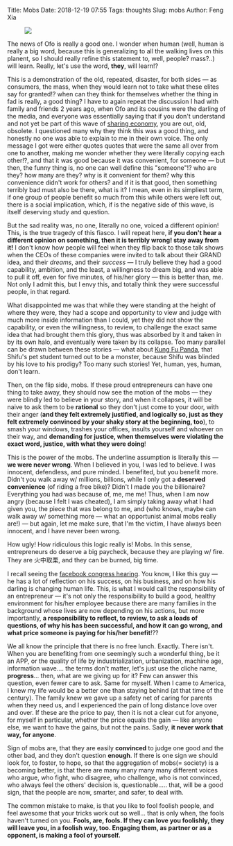 Title: Mobs
Date: 2018-12-19 07:55
Tags: thoughts
Slug: mobs
Author: Feng Xia

<figure class="col s12">
  <img src="{{SITEURL}}/images/seoul2.jpg"/>
</figure>

The news of Ofo is really a good one. I wonder when human (well, human
is really a big word, because this is generalizing to all the walking
lives on this planent, so I should really refine this statement to,
well, people? mass?..) will learn. Really, let's use the word,
**they**, will learn!?

This is a demonstration of the old, repeated, disaster, for both
sides &mdash; as consumers, the mass, when they would learn not to
take what these elites say for granted!? when can they think for
themselves whether the thing in fad is really, a good thing? I have to
again repeat the discussion I had with family and friends 2 years
ago, when Ofo and its cousins were the darling of the media, and
everyone was essentially saying that if you don't understand and not
yet be part of this wave of [sharing economy][1], you are out, old,
obsolete. I questioned many why they think this was a good thing, and
honestly no one was able to explain to me in their own voice. The only
message I got were either quotes quotes that were the same all over
from one to another, making me wonder whether they were literally
copying each other!?, and that it was good because it was convenient,
for someone &mdash; but then, the funny thing is, no one can well
define this "someone"!? who are they? how many are they? why is it
convenient for them? why this convenience didn't work for others? and
if it is that good, then something terribly bad must also be there,
what is it? I mean, even in its simpliest term, if one group of people
benefit so much from this while others were left out, there is a
social implication, which, if is the negative side of this wave, is
itself deserving study and question. 

But the sad reality was, no one, literally no one, voiced a different
opinion! This, is the true tragedy of this fiasco. I will repeat here,
**if you don't hear a different opinion on something, then it is
terribly wrong! stay away from it!** I don't know how people will feel
when they flip back to those talk shows when the CEOs of these
companies were invited to talk about their GRAND idea, and their
_dreams_, and their _success_ &mdash; I truly believe they had a good
capability, ambition, and the least, a willingness to dream big, and
was able to pull it off, even for five minutes, of his/her glory
&mdash; this is better than, me. Not only I admit this, but I envy
this, and totally think they were successful people, in that regard.

What disappointed me was that while they were standing at the height
of where they were, they had a scope and opportunity to view and judge
with much more inside information than I could, yet they did not show
the capability, or even the willingness, to review, to challenge the
exact same idea that had brought them this glory, thus was absorbed by
it and taken in by its own halo, and eventually were taken by its
collapse. Too many parallel can be drawn between these stories &mdash;
what about [Kung Fu Panda][2], that Shifu's pet student turned out to
be a monster, because Shifu was blinded by his love to his prodigy?
Too many such stories! Yet, human, yes, human, don't learn.

Then, on the flip side, mobs. If these proud entrepreneurs can have
one thing to take away, they should now see the motion of the mobs
&mdash; they were blindly led to believe in your story, and when it
collapses, it will be naive to ask them to be **rational** so they
don't just come to your door, with their anger (**and they felt
extremely justified, and logically so, just as they felt extremely
convinced by your shaky story at the beginning, too**), to smash your
windows, trashes your offices, insults yourself and whoever on their
way, and **demanding for justice, when themselves were violating the
exact word, justice, with what they were doing**!

This is the power of the mobs. The underline assumption is literally
this &mdash; **we were never wrong**. When I believed in you, I was
led to believe. I was innocent, defendless, and pure minded. I
benefited, but you benefit more. Didn't you walk away w/ millions,
billions, while I only got a **deserved convenience** (of riding a
free bike)? Didn't I made you the billionaire? Everything you had was
because of, me, me me! Thus, when I am now angry (because I felt I was
cheated), I am simply taking away what I had given you, the piece that
was belong to me, and (who knows, maybe can walk away w/ something
more &mdash; what an opportunist animal mobs really are!) &mdash; but
again, let me make sure, that I'm the victim, I have always been
innocent, and I have never been wrong.

How ugly! How ridiculous this logic really is! Mobs. In this sense,
entrepreneurs do deserve a big paycheck, because they are playing w/
fire. They are 火中取栗, and they can be burned, big time.

I recall seeing the [facebook congress hearing][3]. You know, I like
this guy &mdash; he has a lot of reflection on his success, on his
business, and on how his darling is changing human life. This, is what
I would call the responsibility of an entrepreneur &mdash; it's not
only the responsibility to build a good, healthy environment for
his/her employee because there are many families in the background
whose lives are now depending on his actions, but more importantly,
**a responsibility to reflect, to review, to ask a loads of questions,
of why his has been successful, and how it can go wrong, and what
price someone is paying for his/her benefit**!?? 

We all know the principle that there is no free lunch. Exactly. There
isn't. When you are benefiting from one seemingly such a wonderful
thing, be it an APP, or the quality of life by industrialization,
urbanization, machine age, information wave.... the terms don't
matter, let's just use the cliche name, **progress**... then, what are
we giving up for it? Few can answer this question, even fewer care to
ask. Same for myself. When I came to America, I knew my life would be
a better one than staying behind (at that time of the century). The
family knew we gave up a safety net of caring for parents when they
need us, and I experienced the pain of long distance love over and
over. If these are the price to pay, then it is not a clear cut for
anyone, for myself in particular, whether the price equals the gain
&mdash; like anyone else, we want to have the gains, but not the
pains. Sadly, **it never work that way, for anyone**.

Sign of mobs are, that they are easily **convinced** to judge one good
and the other bad, and they don't question **enough**. If there is one
sign we should look for, to foster, to hope, so that the aggregation
of mobs(= society) is a becoming better, is that there are many many
many many different voices who argue, who fight, who disagree, who
challenge, who is not convinced, who always feel the others' decision
is, questionable..... that, will be a good sign, that the people are now,
smarter, and safer, to deal with.

The common mistake to make, is that you like to fool foolish people,
and feel awesome that your tricks work out so well... that is only
when, the fools haven't turned on you. **Fools, are, fools. If they
can love you foolishly, they will leave you, in a foolish way,
too. Engaging them, as partner or as a opponent, is making a fool of
yourself.**



[3]: https://www.youtube.com/watch?v=u-FlWZ1BOcA
[2]: https://www.imdb.com/title/tt0441773/
[1]: {filename}/thoughts/sharing%20economy.md

